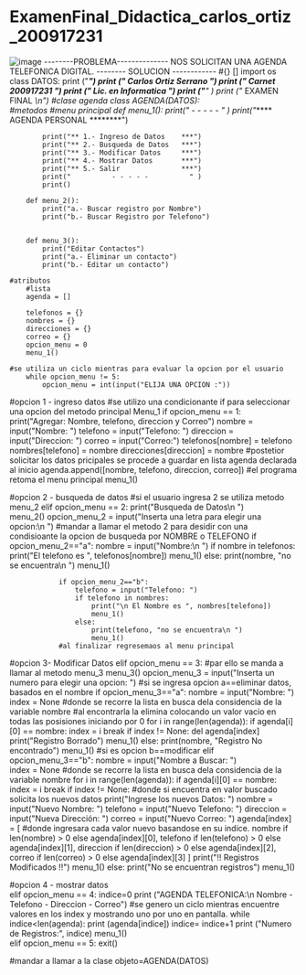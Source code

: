 # ExamenFinal_Didactica_carlos_ortiz_200917231
![image](https://user-images.githubusercontent.com/80730391/201008508-823a67c3-5063-4fde-bf4b-64dfb131bd65.png)
 --------PROBLEMA--------------
 NOS SOLICITAN UNA AGENDA TELEFONICA DIGITAL.
 -------- SOLUCION ------------
 #{} []
import os
class DATOS:
    print ("************************")
    print ("* Carlos Ortiz Serrano  *")
    print ("* Carnet 200917231      *")
    print ("* Lic. en Informatica   *")
    print ("*************************" )
    print ("*   EXAMEN FINAL        *\n")
#clase agenda
class AGENDA(DATOS):    
     #metodos
     #menu principal
        def menu_1():
            print("          - - - - -          " )
            print("***** AGENDA PERSONAL ********")

            print("** 1.- Ingreso de Datos    ***")
            print("** 2.- Busqueda de Datos   ***")
            print("** 3.- Modificar Datos     ***")
            print("** 4.- Mostrar Datos       ***")
            print("** 5.- Salir               ***")
            print("          - - - - -          " )
            print()
         
        def menu_2():
            print("a.- Buscar registro por Nombre")
            print("b.- Buscar Registro por Telefono")
            
         
        def menu_3():
            print("Editar Contactos")
            print("a.- Eliminar un contacto")
            print("b.- Editar un contacto")
            
    #atributos
        #lista
        agenda = []

        telefonos = {}
        nombres = {}
        direcciones = {}
        correo = {}
        opcion_menu = 0
        menu_1()
        
    #se utiliza un ciclo mientras para evaluar la opcion por el usuario
        while opcion_menu != 5:
            opcion_menu = int(input("ELIJA UNA OPCION :"))
                 
#opcion 1 - ingreso datos
     #se utilizo una condicionante if  para seleccionar una opcion del metodo principal Menu_1
            if opcion_menu == 1:
                print("Agregar:  Nombre, telefono, direccion y Correo")
                nombre = input("Nombre: ")
                telefono = input("Telefono: ")
                direccion = input("Direccion: ")
                correo = input("Correo:")
                telefonos[nombre] = telefono
                nombres[telefono] = nombre
                direcciones[direccion] = nombre
    #postetior solicitar los datos pricipales se procede a guardar en lista agenda declarada al inicio
                agenda.append([nombre, telefono, direccion, correo])
    #el programa retoma el menu principal 
                menu_1()
                
#opcion 2 - busqueda de datos
                #si el usuario ingresa 2 se utiliza metodo menu_2
            elif opcion_menu == 2:
                print("Busqueda de Datos\n ")    
                menu_2()
                opcion_menu_2 = input("Inserta una letra para elegir una opcion:\n ")
            #mandar a llamar el metodo 2 para desidir con una condisioante la opcion de busqueda por NOMBRE o TELEFONO
                if opcion_menu_2=="a":
                    nombre = input("Nombre:\n ")
                    if nombre in telefonos:
                        print("El telefono es ", telefonos[nombre])
                        menu_1()
                    else:
                        print(nombre, "no se encuentra\n ")
                        menu_1()
         
                if opcion_menu_2=="b":
                    telefono = input("Telefono: ")
                    if telefono in nombres:
                        print("\n El Nombre es ", nombres[telefono])
                        menu_1()
                    else:
                        print(telefono, "no se encuentra\n ")
                        menu_1()
                #al finalizar regresemaos al menu principal
                         
#opcion 3- Modificar Datos
            elif opcion_menu == 3:
    #par ello se manda a llamar al metodo menu_3
                menu_3()
                opcion_menu_3 = input("Inserta un numero para elegir una opcion: ")
    #si se ingresa opcion a==eliminar datos, basados en el nombre
                if opcion_menu_3=="a":
                    nombre = input("Nombre: ")
                    index = None
    #donde se recorre la lista en busca dela considencia de la variable nombre
    #al encontrarla la elimina colocando un valor vacio en  todas las posisiones iniciando por 0
                    for i in range(len(agenda)):
                        if agenda[i][0] == nombre:
                            index = i
                            break
                    if index != None:
                        del agenda[index]
                        print("Registro Borrado")
                        menu_1()
                    else:
                        print(nombre, "Registro No encontrado")
                        menu_1()
    #si es opcion b==modificar
                elif opcion_menu_3=="b":
                    nombre = input("Nombre a Buscar: ")             
                    index = None
    #donde se recorre la lista en busca dela considencia de la variable nombre
                    for i in range(len(agenda)):
                        if agenda[i][0] == nombre:
                            index = i
                            break
                    if index != None:
    #donde si encuentra en valor buscado solicita los nuevos datos
                        print("Ingrese los nuevos Datos: ")
                        nombre = input("Nuevo Nombre: ")
                        telefono = input("Nuevo Telefono: ")
                        direccion = input("Nueva Dirección: ")
                        correo = input("Nuevo Correo: ")
                        agenda[index] = [
    #donde ingresara cada valor nuevo basandose en su indice.
                                nombre if len(nombre) > 0 else agenda[index][0],
                                telefono if len(telefono) > 0 else agenda[index][1],
                                direccion if len(direccion) > 0 else agenda[index][2],
                                correo if len(correo) > 0 else agenda[index][3]
                        ]
                        print("!! Registros Modificados !!")
                        menu_1()
                    else:
                        print("No se encuentran registros")
                        menu_1()

#opcion 4 - mostrar datos    
            elif opcion_menu == 4:
                indice=0
                print ("AGENDA TELEFONICA:\n  Nombre -   Telefono -  Direccion -  Correo")
    #se genero un ciclo mientras encuentre valores en los index  y mostrando uno por uno en pantalla.
                while indice<len(agenda):
                    print (agenda[indice])
                    indice= indice+1
                print ("Numero de Registros:", indice)
                menu_1()                                            
            elif opcion_menu == 5:
                exit()
                                                
#mandar a llamar a la clase
objeto=AGENDA(DATOS)

 
